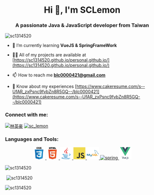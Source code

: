 <h1 align="center">Hi 👋, I'm SCLemon</h1>
<h3 align="center">A passionate Java & JavaScript developer from Taiwan</h3>

<p align="left"> <img src="https://komarev.com/ghpvc/?username=sc1314520&label=Profile%20views&color=0e75b6&style=flat" alt="sc1314520" /> </p>

- 🌱 I’m currently learning **VueJS & SpringFrameWork**

- 👨‍💻 All of my projects are available at [https://sc1314520.github.io/personal.github.io/](https://sc1314520.github.io/personal.github.io/)

- 📫 How to reach me **blc0000421@gmail.com**

- 📄 Know about my experiences [https://www.cakeresume.com/s--UfAR_zxPsnc9fvbZn8R5GQ--/blc0000421](https://www.cakeresume.com/s--UfAR_zxPsnc9fvbZn8R5GQ--/blc0000421)

<h3 align="left">Connect with me:</h3>
<p align="left">
<a href="https://linkedin.com/in/林英豪" target="blank"><img align="center" src="https://raw.githubusercontent.com/rahuldkjain/github-profile-readme-generator/master/src/images/icons/Social/linked-in-alt.svg" alt="林英豪" height="30" width="40" /></a>
<a href="https://www.leetcode.com/sc_lemon" target="blank"><img align="center" src="https://raw.githubusercontent.com/rahuldkjain/github-profile-readme-generator/master/src/images/icons/Social/leet-code.svg" alt="sc_lemon" height="30" width="40" /></a>
</p>

<h3 align="left">Languages and Tools:</h3>
<p align="center"> 
  <a href="https://www.w3schools.com/css/" target="_blank" rel="noreferrer" > 
  <img src="https://raw.githubusercontent.com/devicons/devicon/master/icons/css3/css3-original-wordmark.svg" alt="css3" width="40" height="40"/> </a> 
  <a href="https://www.w3.org/html/" target="_blank" rel="noreferrer"> 
    <img src="https://raw.githubusercontent.com/devicons/devicon/master/icons/html5/html5-original-wordmark.svg" alt="html5" width="40" height="40"/> </a> 
  <a href="https://www.java.com" target="_blank" rel="noreferrer"> 
    <img src="https://raw.githubusercontent.com/devicons/devicon/master/icons/java/java-original.svg" alt="java" width="40" height="40"/> </a> 
  <a href="https://developer.mozilla.org/en-US/docs/Web/JavaScript" target="_blank" rel="noreferrer"> 
    <img src="https://raw.githubusercontent.com/devicons/devicon/master/icons/javascript/javascript-original.svg" alt="javascript" width="40" height="40"/>   </a> 
  <a href="https://www.mysql.com/" target="_blank" rel="noreferrer"> 
    <img src="https://raw.githubusercontent.com/devicons/devicon/master/icons/mysql/mysql-original-wordmark.svg" alt="mysql" width="40" height="40"/> </a>   <a href="https://spring.io/" target="_blank" rel="noreferrer"> 
    <img src="https://www.vectorlogo.zone/logos/springio/springio-icon.svg" alt="spring" width="40" height="40"/> </a> 
  <a href="https://vuejs.org/" target="_blank" rel="noreferrer"> 
    <img src="https://raw.githubusercontent.com/devicons/devicon/master/icons/vuejs/vuejs-original-wordmark.svg" alt="vuejs" width="40" height="40"/> </a> </p>

<p><img align="center" src="https://github-readme-stats.vercel.app/api/top-langs?username=sc1314520&show_icons=true&locale=en&layout=compact" alt="sc1314520" /></p>

<p>&nbsp;<img align="center" src="https://github-readme-stats.vercel.app/api?username=sc1314520&show_icons=true&locale=en" alt="sc1314520" /></p>

<p><img align="center" src="https://github-readme-streak-stats.herokuapp.com/?user=sc1314520&" alt="sc1314520" /></p>
